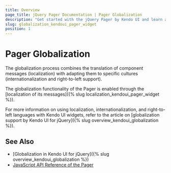 ```yaml
---
title: Overview
page_title: jQuery Pager Documentation | Pager Globalization
description: "Get started with the jQuery Pager by Kendo UI and learn about the globalization options it supports."
slug: globalization_kendoui_pager_widget
position: 1
---
```


# Pager Globalization

The globalization process combines the translation of component messages (localization) with adapting them to specific cultures (internationalization and right-to-left support).

The globalization functionality of the Pager is enabled through the [localization of its messages]({% slug localization_kendoui_pager_widget %}).

For more information on using localization, internationalization, and right-to-left languages with Kendo UI widgets, refer to the article on [globalization support by Kendo UI for jQuery]({% slug overview_kendoui_globalization %}).

## See Also

* [Globalization in Kendo UI for jQuery]({% slug overview_kendoui_globalization %})
* [JavaScript API Reference of the Pager](/api/javascript/ui/pager)
